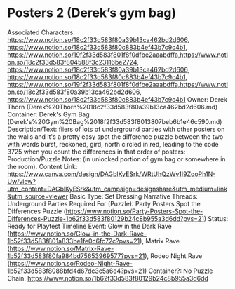 # Posters 2 (Derek’s gym bag)

Associated Characters: https://www.notion.so/18c2f33d583f80a39b13ca462bd2d606, https://www.notion.so/18c2f33d583f80c883b4ef43b7c9c4b1, https://www.notion.so/19f2f33d583f801f8f0dfbe2aaabdffa,https://www.notion.so/18c2f33d583f804588f3c23116be2724, https://www.notion.so/18c2f33d583f80a39b13ca462bd2d606, https://www.notion.so/18c2f33d583f80c883b4ef43b7c9c4b1, https://www.notion.so/19f2f33d583f801f8f0dfbe2aaabdffa,https://www.notion.so/18c2f33d583f80a39b13ca462bd2d606, https://www.notion.so/18c2f33d583f80c883b4ef43b7c9c4b1
Owner: Derek Thorn (Derek%20Thorn%2018c2f33d583f80a39b13ca462bd2d606.md)
Container: Derek's Gym Bag (Derek's%20Gym%20Bag%2018f2f33d583f8013807beb6b1e46c590.md)
Description/Text:  fliers of lots of underground parties with other posters on the walls and it's a pretty easy spot the difference puzzle between the two with words burst, reckoned, gird, north circled in red, leading to the code 3725 when you count the differences in that order of posters: 
Production/Puzzle Notes:  (in unlocked portion of gym bag or somewhere in the room).
Content Link: https://www.canva.com/design/DAGblKyESrk/WRtUhQzWv1I9ZooPh1N-Uw/view?utm_content=DAGblKyESrk&utm_campaign=designshare&utm_medium=link&utm_source=viewer
Basic Type: Set Dressing
Narrative Threads: Underground Parties
Required For (Puzzle): Party Posters Spot the Differences Puzzle (https://www.notion.so/Party-Posters-Spot-the-Differences-Puzzle-1b62f33d583f80129b24c8b955a3d6dd?pvs=21)
Status: Ready for Playtest
Timeline Event: Glow in the Dark Rave (https://www.notion.so/Glow-in-the-Dark-Rave-1b52f33d583f801a833be1fe0c6fc72c?pvs=21), Matrix Rave (https://www.notion.so/Matrix-Rave-1b52f33d583f80fa984bd75653969577?pvs=21), Rodeo Night Rave (https://www.notion.so/Rodeo-Night-Rave-1b52f33d583f8088bfd4d67dc3c5a6e4?pvs=21)
Container?: No
Puzzle Chain: https://www.notion.so/1b62f33d583f80129b24c8b955a3d6dd